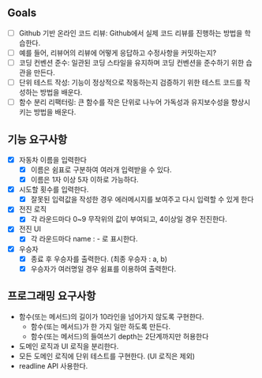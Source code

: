 ## Goals

- [ ] Github 기반 온라인 코드 리뷰: Github에서 실제 코드 리뷰를 진행하는 방법을 학습한다.
- [ ] 예를 들어, 리뷰어의 리뷰에 어떻게 응답하고 수정사항을 커밋하는지?
- [ ] 코딩 컨벤션 준수: 일관된 코딩 스타일을 유지하며 코딩 컨벤션을 준수하기 위한 습관을 만든다.
- [ ] 단위 테스트 작성: 기능이 정상적으로 작동하는지 검증하기 위한 테스트 코드를 작성하는 방법을 배운다.
- [ ] 함수 분리 리팩터링: 큰 함수를 작은 단위로 나누어 가독성과 유지보수성을 향상시키는 방법을 배운다.

## 기능 요구사항

- [x] 자동차 이름을 입력한다
  - [x] 이름은 쉼표로 구분하여 여러개 입력받을 수 있다.
  - [x] 이름은 1자 이상 5자 이하로 가능하다.
- [x] 시도할 횟수를 입력한다.
  - [x] 잘못된 입력값을 작성한 경우 에러메시지를 보여주고 다시 입력할 수 있게 한다
- [x] 전진 로직
  - [x] 각 라운드마다 0~9 무작위의 값이 부여되고, 4이상일 경우 전진한다.
- [x] 전진 UI
  - [x] 각 라운드마다 name : - 로 표시한다.
- [x] 우승자
  - [x] 종료 후 우승자를 출력한다. (최종 우승자 : a, b)
  - [x] 우승자가 여러명일 경우 쉼표를 이용하여 출력한다.

## 프로그래밍 요구사항

- 함수(또는 메서드)의 길이가 10라인을 넘어가지 않도록 구현한다.
  - 함수(또는 메서드)가 한 가지 일만 하도록 만든다.
  - 함수(또는 메서드)의 들여쓰기 depth는 2단계까지만 허용한다
- 도메인 로직과 UI 로직을 분리한다.
- 모든 도메인 로직에 단위 테스트를 구현한다. (UI 로직은 제외)
- readline API 사용한다.
